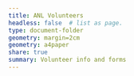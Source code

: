 ```yaml
---
title: ANL Volunteers
headless: false  # list as page.
type: document-folder
geometry: margin=2cm
geometry: a4paper
share: true
summary: Volunteer info and forms
---
```


